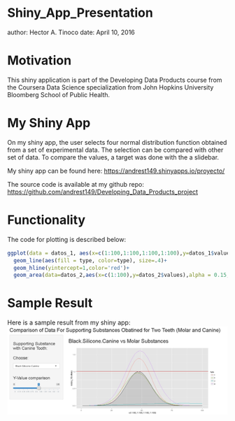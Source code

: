 Shiny_App_Presentation
========================================================
author: Hector A. Tinoco
date: April 10, 2016

Motivation
========================================================
This shiny application is part of the Developing Data
Products course from the Coursera Data Science 
specialization from John Hopkins University Bloomberg 
School of Public Health. 


My Shiny App
========================================================
On my shiny app, the user selects four normal distribution function obtained from a set of experimental data. The selection can be compared with other set of data. To compare the values, a target was done with the a slidebar. 

My shiny app can be found here:
https://andrest149.shinyapps.io/proyecto/

The source code is available at my github repo:
https://github.com/andrest149/Developing_Data_Products_project

Functionality
========================================================
The code for plotting is described below:


```r
ggplot(data = datos_1, aes(x=c(1:100,1:100,1:100,1:100),y=datos_1$values, group = type)) +
  geom_line(aes(fill = type, color=type), size=.4)+
  geom_hline(yintercept=1,color='red')+
  geom_area(data=datos_2,aes(x=c(1:100),y=datos_2$values),alpha = 0.15,color='black')
```

Sample Result
========================================================
Here is a sample result from my shiny app:
![image of shinyapp](shinyapppreview.jpg)
